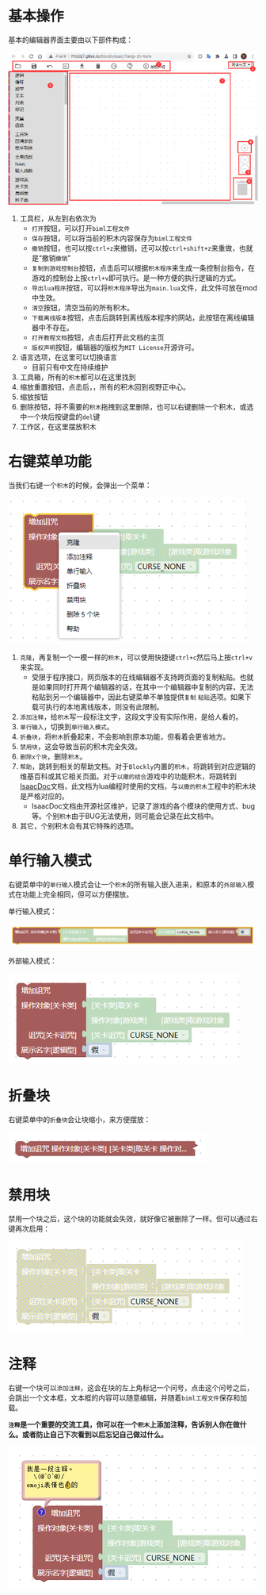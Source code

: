 # 基本操作

基本的编辑器界面主要由以下部件构成：

![图 1](images/fe9e2fe208f15f9ac3dd32617affb8dfd5295978d612eb09d9e569047600355a.png)  

1. 工具栏，从左到右依次为
    - `打开`按钮，可以打开`biml工程文件`
    - `保存`按钮，可以将当前的积木内容保存为`biml工程文件`
    - `撤销`按钮，也可以按`ctrl+z`来撤销，还可以按`ctrl+shift+z`来重做，也就是“撤销`撤销`”
    - `复制到游戏控制台`按钮，点击后可以根据`积木程序`来生成一条控制台指令，在游戏的控制台上按`ctrl+v`即可执行。是一种方便的执行逻辑的方式。
    - `导出lua程序`按钮，可以将`积木程序`导出为`main.lua`文件，此文件可放在mod中生效。
    - `清空`按钮，清空当前的所有积木。
    - `下载离线版本`按钮，点击后跳转到离线版本程序的网站，此按钮在离线编辑器中不存在。
    - `打开教程文档`按钮，点击后打开此文档的主页
    - `版权声明`按钮，编辑器的版权为`MIT License`开源许可。
2. 语言选项，在这里可以切换语言
    - 目前只有中文在持续维护
3. 工具箱，所有的`积木`都可以在这里找到
4. 缩放重置按钮，点击后，，所有的积木回到视野正中心。
5. 缩放按钮
6. 删除按钮，将不需要的`积木`拖拽到这里删除，也可以右键删除一个积木，或选中一个块后按键盘的`del`键
7. 工作区，在这里摆放积木

# 右键菜单功能

当我们右键一个`积木`的时候，会弹出一个菜单：

![图 2](images/252e79e430f4e37bbd4f822c3f428d16814b8e9675477d89ee463b42517371fb.png)  

1. `克隆`，再复制一个一模一样的`积木`，可以使用快捷键`ctrl+c`然后马上按`ctrl+v`来实现。
    - 受限于程序接口，网页版本的在线编辑器不支持跨页面的复制粘贴。也就是如果同时打开两个编辑器的话，在其中一个编辑器中复制的内容，无法粘贴到另一个编辑器中，因此右键菜单不单独提供`复制` `粘贴`选项。如果下载可执行的本地离线版本，则没有此限制。
2. `添加注释`，给`积木`写一段标注文字，这段文字没有实际作用，是给人看的。
3. `单行输入`，切换到`单行输入模式`。
4. `折叠块`，将`积木`折叠起来，不会影响到原本功能，但看着会更省地方。
5. `禁用块`，这会导致当前的积木完全失效。
6. `删除x个块`，删除`积木`。
7. `帮助`，跳转到相关的帮助文档。对于`Blockly`内置的`积木`，将跳转到对应逻辑的维基百科或其它相关页面。对于`以撒的结合`游戏中的功能积木，将跳转到[IsaacDoc](https://moddingofisaac.com/docs/rep/index.html)文档，此文档为lua编程时使用的文档，与`以撒的积木`工程中的积木块是严格对应的。
    - IsaacDoc文档由开源社区维护，记录了游戏的各个模块的使用方式、bug等。个别`积木`由于BUG无法使用，则可能会记录在此文档中。
8. 其它，个别积木会有其它特殊的选项。

# 单行输入模式

右键菜单中的`单行输入`模式会让一个`积木`的所有输入嵌入进来，和原本的`外部输入`模式在功能上完全相同，但可以方便摆放。

单行输入模式：

![图 3](images/17bc4e02da200332a53fea4d5b7197d0b65921359c5689ece19fe9f2c6af45a6.png)  

外部输入模式：

![图 4](images/f7d15b70c47e7cd4171b7c9fe511db7dba692a2e20ab335d99497271932ead16.png)  

# 折叠块

右键菜单中的`折叠块`会让块缩小，来方便摆放：

![图 5](images/4c570e5e1d121f520853041859cc5596ee833d0190c04fc260547c09577a34d8.png)  

# 禁用块

禁用一个块之后，这个块的功能就会失效，就好像它被删除了一样。但可以通过右键再次启用：

![图 6](images/abffcd99cd4af2a3a1e8e9930bd8e8c820469f866ccf0c5d005721e1bca29f62.png)  

# 注释

右键一个块可以`添加注释`，这会在块的左上角标记一个问号，点击这个问号之后，会跳出一个文本框，文本框的内容可以随意编辑，并随着`biml工程文件`保存和加载。

**`注释`是一个重要的交流工具，你可以在一个`积木`上添加注释，告诉别人你在做什么。或者防止自己下次看到以后忘记自己做过什么。**

![图 7](images/b8b5b7648adc8f3b41d0a099824f00d6b98157bd5f30a080941166009315ac32.png)  
